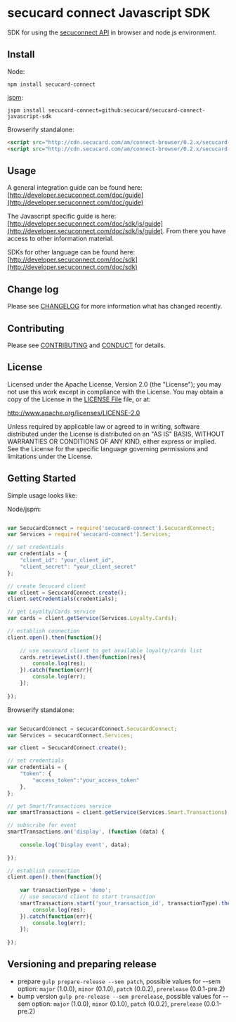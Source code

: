 # secucard connect Javascript SDK

SDK for using the [secuconnect API](http://developer.secuconnect.com) in browser and node.js environment.

## Install

Node:

```
npm install secucard-connect
```

[jspm](http://jspm.io/):

```
jspm install secucard-connect=github:secucard/secucard-connect-javascript-sdk
```

Browserify standalone:

```html
<script src="http://cdn.secucard.com/am/connect-browser/0.2.x/secucard-connect.js"></script>
<script src="http://cdn.secucard.com/am/connect-browser/0.2.x/secucard-connect.min.js"></script>
```

## Usage

A general integration guide can be found here: [http://developer.secuconnect.com/doc/guide](http://developer.secuconnect.com/doc/guide)

The Javascript specific guide is here: [http://developer.secuconnect.com/doc/sdk/js/guide](http://developer.secuconnect.com/doc/sdk/js/guide). From there you have access to other information material.

SDKs for other language can be found here: [http://developer.secuconnect.com/doc/sdk](http://developer.secuconnect.com/doc/sdk)

## Change log

Please see [CHANGELOG](CHANGELOG.md) for more information what has changed recently.


## Contributing

Please see [CONTRIBUTING](CONTRIBUTING.md) and [CONDUCT](CONDUCT.md) for details.


## License

Licensed under the Apache License, Version 2.0 (the "License");
you may not use this work except in compliance with the License.
You may obtain a copy of the License in the [LICENSE File](LICENSE) file, or at:

   http://www.apache.org/licenses/LICENSE-2.0

Unless required by applicable law or agreed to in writing, software
distributed under the License is distributed on an "AS IS" BASIS,
WITHOUT WARRANTIES OR CONDITIONS OF ANY KIND, either express or implied.
See the License for the specific language governing permissions and
limitations under the License.

## Getting Started

Simple usage looks like:

Node/jspm:

```javascript

var SecucardConnect = require('secucard-connect').SecucardConnect;
var Services = require('secucard-connect').Services;

// set credentials
var credentials = {
	"client_id": "your_client_id",
	"client_secret": "your_client_secret"
};

// create Secucard client
var client = SecucardConnect.create();
client.setCredentials(credentials);

// get Loyalty/Cards service
var cards = client.getService(Services.Loyalty.Cards);

// establish connection
client.open().then(function(){
	
	// use secucard client to get available loyalty/cards list
	cards.retrieveList().then(function(res){
		console.log(res);
	}).catch(function(err){
		console.log(err);
	});
	
});

```

Browserify standalone:

```javascript

var SecucardConnect = secucardConnect.SecucardConnect;
var Services = secucardConnect.Services;

var client = SecucardConnect.create();

// set credentials
var credentials = {
	"token": {
		"access_token":"your_access_token"
	},
};

// get Smart/Transactions service
var smartTransactions = client.getService(Services.Smart.Transactions);

// subscribe for event
smartTransactions.on('display', (function (data) {
	
	console.log('Display event', data);
	
});

// establish connection
client.open().then(function(){
	
	var transactionType = 'demo';
	// use secucard client to start transaction
	smartTransactions.start('your_transaction_id', transactionType).then(function(res){
		console.log(res);
	}).catch(function(err){
		console.log(err);
	});
	
});

```

## Versioning and preparing release

* prepare ``gulp prepare-release --sem patch``, possible values for --sem option: `major` (1.0.0), `minor` (0.1.0), `patch` (0.0.2), `prerelease` (0.0.1-pre.2)
* bump version ``gulp pre-release --sem prerelease``, possible values for --sem option: `major` (1.0.0), `minor` (0.1.0), `patch` (0.0.2), `prerelease` (0.0.1-pre.2)
